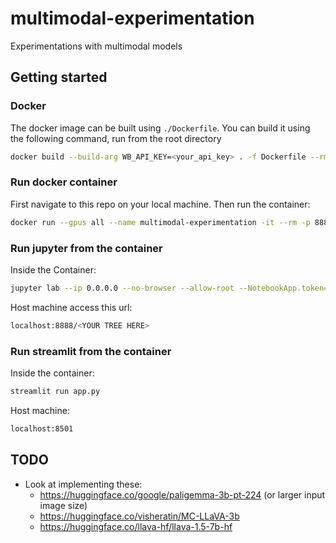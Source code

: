 # multimodal-experimentation
Experimentations with multimodal models

## Getting started

### Docker

The docker image can be built using `./Dockerfile`. You can build it using the following command, run from the root directory

```bash
docker build --build-arg WB_API_KEY=<your_api_key> . -f Dockerfile --rm -t llm-finetuning:latest
```

### Run docker container

First navigate to this repo on your local machine. Then run the container:

```bash
docker run --gpus all --name multimodal-experimentation -it --rm -p 8888:8888 -p 8501:8501 -p 8000:8000 --entrypoint /bin/bash -w /multimodal-experimentation -v $(pwd):/multimodal-experimentation llm-finetuning:latest
```

### Run jupyter from the container
Inside the Container:
```bash
jupyter lab --ip 0.0.0.0 --no-browser --allow-root --NotebookApp.token=''
```

Host machine access this url:
```bash
localhost:8888/<YOUR TREE HERE>
```

### Run streamlit from the container
Inside the container:
```bash
streamlit run app.py
```

Host machine:
```bash
localhost:8501
```

## TODO 

- Look at implementing these:
    - https://huggingface.co/google/paligemma-3b-pt-224 (or larger input image size)
    - https://huggingface.co/visheratin/MC-LLaVA-3b
    - https://huggingface.co/llava-hf/llava-1.5-7b-hf